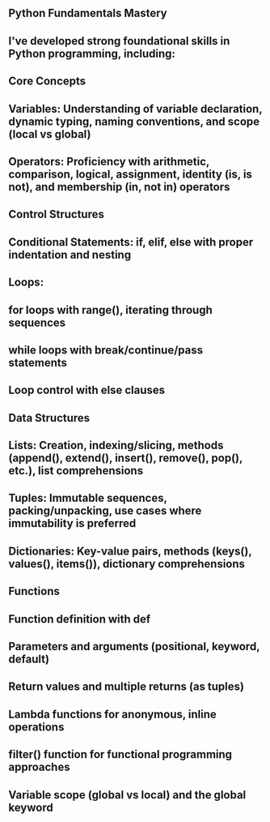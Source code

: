 ## Python Fundamentals Mastery
## I've developed strong foundational skills in Python programming, including:

## Core Concepts
## Variables: Understanding of variable declaration, dynamic typing, naming conventions, and scope (local vs global)

## Operators: Proficiency with arithmetic, comparison, logical, assignment, identity (is, is not), and membership (in, not in) operators

## Control Structures
## Conditional Statements: if, elif, else with proper indentation and nesting

## Loops:
## for loops with range(), iterating through sequences
## while loops with break/continue/pass statements
## Loop control with else clauses

## Data Structures
## Lists: Creation, indexing/slicing, methods (append(), extend(), insert(), remove(), pop(), etc.), list comprehensions
## Tuples: Immutable sequences, packing/unpacking, use cases where immutability is preferred
## Dictionaries: Key-value pairs, methods (keys(), values(), items()), dictionary comprehensions

## Functions
## Function definition with def
## Parameters and arguments (positional, keyword, default)
## Return values and multiple returns (as tuples)
## Lambda functions for anonymous, inline operations
## filter() function for functional programming approaches
## Variable scope (global vs local) and the global keyword

